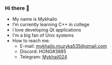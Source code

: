 ### Hi there 👋

- My name is Mykhailo
- I’m currently learning C++ in college
- I love developing Qt applications
- I'm a big fan of Unix systems
- How to reach me:
  - E-mail: mykhailo.muzyka535@gmail.com
  - Discord: HONG#3885
  - Telegram: [Mykhail024](https://t.me/Mykhail024)
